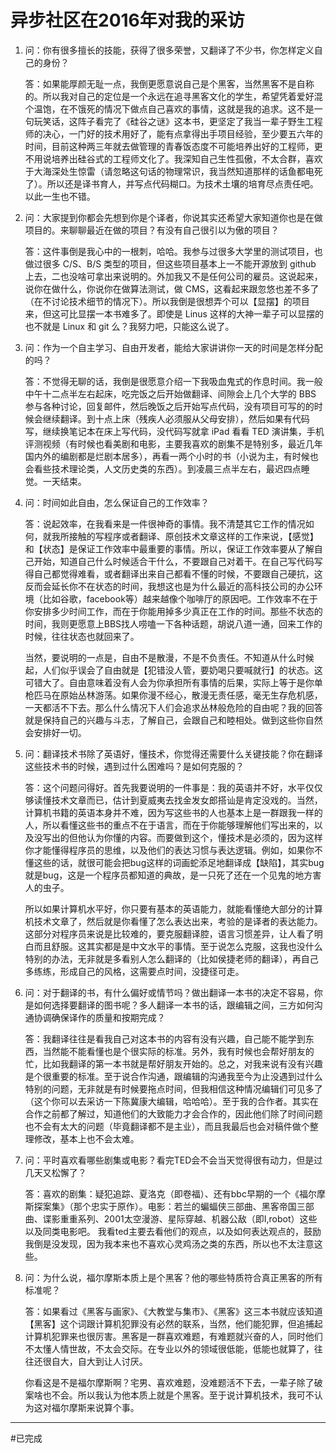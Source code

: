 # 异步社区在2016年对我的采访

1. 问：你有很多擅长的技能，获得了很多荣誉，又翻译了不少书，你怎样定义自己的身份？

   答：如果能厚颜无耻一点，我倒更愿意说自己是个黑客，当然黑客不是自称的。所以我对自己的定位是一个永远在追寻黑客文化的学生，希望凭着爱好混个温饱，在不饿死的情况下做点自己喜欢的事情，这就是我的追求。这不是一句玩笑话，这阵子看完了《硅谷之谜》这本书，更坚定了我当一辈子野生工程师的决心，一门好的技术用好了，能有点拿得出手项目经验，至少要五六年的时间，目前这种两三年就去做管理的青春饭态度不可能培养出好的工程师，更不用说培养出硅谷式的工程师文化了。我深知自己生性孤傲，不太合群，喜欢于大海深处生惊雷（请忽略这句话的物理常识，我当然知道那样的话鱼都电死了）。所以还是译书育人，并写点代码糊口。为技术土壤的培育尽点责任吧。以此一生也不错。

2. 问：大家提到你都会先想到你是个译者，你说其实还希望大家知道你也是在做项目的。来聊聊最近在做的项目？有没有自己很引以为傲的项目？

    答：这件事倒是我心中的一根刺，哈哈。我参与过很多大学里的测试项目，也做过很多 C/S、B/S 类型的项目，但这些项目基本上一不能开源放到 github 上去，二也没啥可拿出来说明的。外加我又不是任何公司的雇员。这说起来，说你在做什么，你说你在做算法测试，做 CMS，这看起来跟忽悠也差不多了（在不讨论技术细节的情况下）。所以我倒是很想弄个可以【显摆】的项目来，但这可比显摆一本书难多了。即使是 Linus 这样的大神一辈子可以显摆的也不就是 Linux 和 git 么？我努力吧，只能这么说了。

3. 问：作为一个自主学习、自由开发者，能给大家讲讲你一天的时间是怎样分配的吗？

    答：不觉得无聊的话，我倒是很愿意介绍一下我吸血鬼式的作息时间。我一般中午十二点半左右起床，吃完饭之后开始做翻译、间隙会上几个大学的 BBS 参与各种讨论，回复邮件，然后晚饭之后开始写点代码，没有项目可写的的时候会继续翻译。到十点上床（残疾人必须服从父母安排），然后如果有代码写，继续换笔记本在床上写代码，没代码写就拿 iPad 看看 TED 演讲集，手机评测视频（有时候也看美剧和电影，主要我喜欢的剧集不是特别多，最近几年国内外的编剧都是烂剧本居多），再看一两个小时的书（小说为主，有时候也会看些技术理论类，人文历史类的东西）。到凌晨三点半左右，最迟四点睡觉。一天结束。

4. 问：时间如此自由，怎么保证自己的工作效率？

    答：说起效率，在我看来是一件很神奇的事情。我不清楚其它工作的情况如何，就我所接触的写程序或者翻译、原创技术文章这样的工作来说，【感觉】和【状态】是保证工作效率中最重要的事情。所以，保证工作效率要从了解自己开始，知道自己什么时候适合干什么，不要跟自己对着干。在自己写代码写得自己都觉得难看，或者翻译出来自己都看不懂的时候，不要跟自己硬抗，这反而会延长你不在状态的时间，我想这也是为什么最近的高科技公司的办公环境（比如谷歌，facebook等）越来越像个咖啡厅的原因吧。工作效率不在于你安排多少时间工作，而在于你能用掉多少真正在工作的时间。那些不状态的时间，我则更愿意上BBS找人唠嗑一下各种话题，胡说八道一通，回来工作的时候，往往状态也就回来了。  

   当然，要说明的一点是，自由不是散漫，不是不负责任。不知道从什么时候起，人们似乎误会了自由就是【犯错没人管，要奶喝只要喊就行】的状态。这可错大了。自由意味着没有人会为你承担所有事情的后果，实际上等于是你单枪匹马在原始丛林游荡。如果你漫不经心，散漫无责任感，毫无生存危机感，一天都活不下去。那么什么情况下人们会追求丛林般危险的自由呢？我的回答就是保持自己的兴趣与斗志，了解自己，会跟自己和睦相处。做到这些你自然会安排好一切。

5. 问：翻译技术书除了英语好，懂技术，你觉得还需要什么关键技能？你在翻译这些技术书的时候，遇到过什么困难吗？是如何克服的？

    答：这个问题问得好。首先我要说明的一件事是：我的英语并不好，水平仅仅够读懂技术文章而已，估计到夏威夷去找金发女郎搭讪是肯定没戏的。当然，计算机书籍的英语本身并不难，因为写这些书的人也基本上是一群跟我一样的人，所以看懂这些书的重点不在于语言，而在于你能够理解他们写出来的，以及没写出的但他认为你懂的内容。而要做到这个，懂技术是必须的，因为这样你才能懂得程序员的思维，以及他们的表达习惯与表达逻辑。例如，如果你不懂这些的话，就很可能会把bug这样的词画蛇添足地翻译成【缺陷】，其实bug就是bug，这是一个程序员都知道的典故，是一只死了还在一个见鬼的地方害人的虫子。  

    所以如果计算机水平好，你只要有基本的英语能力，就能看懂绝大部分的计算机技术文章了，然后就是你看懂了怎么表达出来，考验的是译者的表达能力。这部分对程序员来说是比较难的，要克服翻译腔，语言习惯差异，让人看了明白而且舒服。这其实都是是中文水平的事情。至于说怎么克服，这我也没什么特别的办法，无非就是多看别人怎么翻译的（比如侯捷老师的翻译），再自己多练练，形成自己的风格，这需要点时间，没捷径可走。

6. 问：对于翻译的书，有什么偏好或情节吗？做出翻译一本书的决定不容易，你是如何选择要翻译的图书呢？多人翻译一本书的话，跟编辑之间，三方如何沟通协调确保译作的质量和按期完成？

   答：我翻译往往是看我自己对这本书的内容有没有兴趣，自己能不能学到东西，当然能不能看懂也是个很实际的标准。另外，我有时候也会帮好朋友的忙，比如我翻译的第一本书就是帮好朋友开始的。总之，对我来说有没有兴趣是个很重要的标准。至于说合作沟通，跟编辑的沟通我至今为止没遇到过什么特别的问题，无非就是有时候要拖点时间，但我相信这种情况编辑们可见多了（这个你可以去采访一下陈冀康大编辑，哈哈哈）。至于我的合作者。其实在合作之前都了解过，知道他们的大致能力才会合作的，因此他们除了时间问题也不会有太大的问题（毕竟翻译都不是主业），而且我最后也会对稿件做个整理修改，基本上也不会太难。

7. 问：平时喜欢看哪些剧集或电影？看完TED会不会当天觉得很有动力，但是过几天又松懈了？

   答：喜欢的剧集：疑犯追踪、夏洛克（即卷福）、还有bbc早期的一个《福尔摩斯探案集》（那个忠实于原作）。电影：若兰的蝙蝠侠三部曲、黑客帝国三部曲、谍影重重系列、2001太空漫游、星际穿越、机器公敌（即I,robot）这些以及同类电影吧。 我看ted主要去看他们的观点，以及如何表达观点的，鼓励我倒是没发现，因为我本来也不喜欢心灵鸡汤之类的东西，所以也不太注意这些。

8. 问：为什么说，福尔摩斯本质上是个黑客？他的哪些特质符合真正黑客的所有标准呢？

    答：如果看过《黑客与画家》、《大教堂与集市》、《黑客》这三本书就应该知道【黑客】这个词跟计算机犯罪没有必然的联系，当然，他们能犯罪，但追捕起计算机犯罪来也很厉害。黑客是一群喜欢难题，有难题就兴奋的人，同时他们不太懂人情世故，不太会交际。在专业以外的领域很低能，低能也就算了，往往还很自大，自大到让人讨厌。  

   你看这是不是福尔摩斯啊？宅男、喜欢难题，没难题活不下去，一辈子除了破案啥也不会。所以我认为他本质上就是个黑客。至于说计算机技术，我可不认为这对福尔摩斯来说算个事。

----
#已完成
